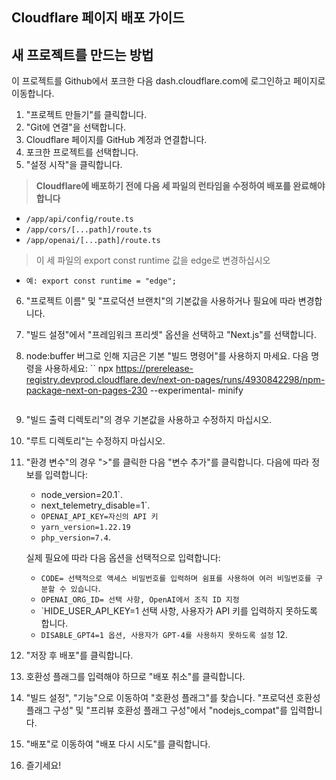 ## Cloudflare 페이지 배포 가이드

## 새 프로젝트를 만드는 방법
이 프로젝트를 Github에서 포크한 다음 dash.cloudflare.com에 로그인하고 페이지로 이동합니다.

1. "프로젝트 만들기"를 클릭합니다.
2. "Git에 연결"을 선택합니다.
3. Cloudflare 페이지를 GitHub 계정과 연결합니다.
4. 포크한 프로젝트를 선택합니다.
5. "설정 시작"을 클릭합니다.
>**Cloudflare에 배포하기 전에 다음 세 파일의 런타임을 수정하여 배포를 완료해야 합니다**
   - `/app/api/config/route.ts`
   - `/app/cors/[...path]/route.ts`
   - `/app/openai/[...path]/route.ts`
>이 세 파일의 export const runtime 값을 edge로 변경하십시오

   - `예: export const runtime = "edge";`
6. "프로젝트 이름" 및 "프로덕션 브랜치"의 기본값을 사용하거나 필요에 따라 변경합니다.
7. "빌드 설정"에서 "프레임워크 프리셋" 옵션을 선택하고 "Next.js"를 선택합니다.
8. node:buffer 버그로 인해 지금은 기본 "빌드 명령어"를 사용하지 마세요. 다음 명령을 사용하세요:
   ``
   npx https://prerelease-registry.devprod.cloudflare.dev/next-on-pages/runs/4930842298/npm-package-next-on-pages-230 --experimental- minify
   ```
9. "빌드 출력 디렉토리"의 경우 기본값을 사용하고 수정하지 마십시오.
10. "루트 디렉토리"는 수정하지 마십시오.
11. "환경 변수"의 경우 ">"를 클릭한 다음 "변수 추가"를 클릭합니다. 다음에 따라 정보를 입력합니다:

    - node_version=20.1`.
    - next_telemetry_disable=1`.
    - `OPENAI_API_KEY=자신의 API 키`
    - ``yarn_version=1.22.19``
    - ``php_version=7.4``.

    실제 필요에 따라 다음 옵션을 선택적으로 입력합니다:

    - `CODE= 선택적으로 액세스 비밀번호를 입력하며 쉼표를 사용하여 여러 비밀번호를 구분할 수 있습니다`.
    - `OPENAI_ORG_ID= 선택 사항, OpenAI에서 조직 ID 지정`
    - `HIDE_USER_API_KEY=1 선택 사항, 사용자가 API 키를 입력하지 못하도록 합니다.
    - `DISABLE_GPT4=1 옵션, 사용자가 GPT-4를 사용하지 못하도록 설정` 12.
    
12. "저장 후 배포"를 클릭합니다.
13. 호환성 플래그를 입력해야 하므로 "배포 취소"를 클릭합니다.
14. "빌드 설정", "기능"으로 이동하여 "호환성 플래그"를 찾습니다.
"프로덕션 호환성 플래그 구성" 및 "프리뷰 호환성 플래그 구성"에서 "nodejs_compat"를 입력합니다.
16. "배포"로 이동하여 "배포 다시 시도"를 클릭합니다.
17. 즐기세요!
